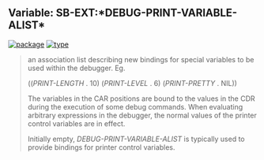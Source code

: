 ## Variable: SB-EXT:\*DEBUG-PRINT-VARIABLE-ALIST\*
[![package](https://img.shields.io/badge/Package-SB--EXT-5f9ea0.svg?style=social&colorA=999999)](../) [![type](https://img.shields.io/badge/Type-Variable-5f9ea0.svg?style=social&colorA=999999)](../#variable) 

> an association list describing new bindings for special variables
> to be used within the debugger. Eg.
> 
> ((*PRINT-LENGTH* . 10) (*PRINT-LEVEL* . 6) (*PRINT-PRETTY* . NIL))
> 
> The variables in the CAR positions are bound to the values in the CDR
> during the execution of some debug commands. When evaluating arbitrary
> expressions in the debugger, the normal values of the printer control
> variables are in effect.
> 
> Initially empty, *DEBUG-PRINT-VARIABLE-ALIST* is typically used to
> provide bindings for printer control variables.

